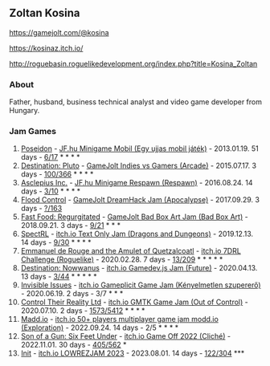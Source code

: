 ## Zoltan Kosina

https://gamejolt.com/@kosina

https://kosinaz.itch.io/

http://roguebasin.roguelikedevelopment.org/index.php?title=Kosina_Zoltan

### About

Father, husband, business technical analyst and video game developer from Hungary.

### Jam Games

1. [Poseidon](https://github.com/kosinaz/poseidon) - [JF.hu Minigame Mobil (Egy ujjas mobil játék)](https://web.archive.org/web/20150512070912/http://jatekfejlesztes.hu/kiemelt.php?id=132474f26) - 2013.01.19. 51 days - [6/17](https://web.archive.org/web/20150416031318/http://jatekfejlesztes.hu/page.php?&id=382) * * * *
1. [Destination: Pluto](https://github.com/kosinaz/Destination-Pluto) - [GameJolt Indies vs Gamers (Arcade)](http://jams.gamejolt.io/indiesvsgamers) - 2015.07.17. 3 days - [100/366](http://jams.gamejolt.io/indiesvsgamers/games/dp/80517) * * * *
1. [Asclepius Inc.](https://github.com/kosinaz/Asclepius-Inc.) - [JF.hu Minigame Respawn (Respawn)](https://web.archive.org/web/20170223194436/http://jatekfejlesztes.hu/kiemelt.php?id=b59dd2010) - 2016.08.24. 14 days - [3/10](https://web.archive.org/web/20170223192218/http://jatekfejlesztes.hu/page.php?&id=389) * * * *
1. [Flood Control](https://github.com/kosinaz/Flood-Control) - [GameJolt DreamHack Jam (Apocalypse)](http://jams.gamejolt.io/dreamhackjam) - 2017.09.29. 3 days - [?/163](http://jams.gamejolt.io/dreamhackjam/games)
1. [Fast Food: Regurgitated](https://github.com/kosinaz/fast-food-regurgitated) - [GameJolt Bad Box Art Jam (Bad Box Art)](http://jams.gamejolt.io/badboxart2018) - 2018.09.21. 3 days - [9/21](http://jams.gamejolt.io/badboxart2018/games/ffr/369143) * * *
1. [SpectRL](https://github.com/kosinaz/spectrl) - [itch.io Text Only Jam (Dragons and Dungeons)](https://itch.io/jam/text-only-jam) - 2019.12.13. 14 days - [9/30](https://itch.io/jam/text-only-jam/rate/538428) * * * *
1. [Emmanuel de Rouge and the Amulet of Quetzalcoatl](https://github.com/kosinaz/eraq) - [itch.io 7DRL Challenge (Roguelike)](https://itch.io/jam/7drl-challenge-2020) - 2020.02.28. 7 days - [13/209](http://roguetemple.com/7drl/2020/) * * * * *
1. [Destination: Nowwanus](https://github.com/kosinaz/destination-nowwanus) - [itch.io Gamedev.js Jam (Future)](https://itch.io/jam/gamedevjs-2020) - 2020.04.13. 13 days - [3/44](https://itch.io/jam/gamedevjs-2020/rate/617658) * * * * *
1. [Invisible Issues](https://github.com/kosinaz/invisible-issues) - [itch.io Gameplicit Game Jam (Kényelmetlen szupererő)](https://itch.io/jam/gameplicit-game-jam) - 2020.06.19. 2 days - 3/7 * * *
1. [Control Their Reality Ltd](https://kosinaz.itch.io/ctrl) - [itch.io GMTK Game Jam (Out of Control)](https://itch.io/jam/gmtk-2020) - 2020.07.10. 2 days - [1573/5412](https://itch.io/jam/gmtk-2020/rate/697005) * * * *
1. [Madd.io](https://kosinaz.itch.io/maddio) - [itch.io 50+ players multiplayer game jam modd.io (Exploration)](https://itch.io/jam/september-players-multiplayer-game-jam-moddio) - 2022.09.24. 14 days - 2/5 * * * *
1. [Son of a Gun: Six Feet Under](https://kosinaz.itch.io/soag-sfu) - [itch.io Game Off 2022 (Cliché)](https://itch.io/jam/game-off-2022) - 2022.11.01. 30 days - [405/562](https://itch.io/jam/game-off-2022/rate/1815932) *
1. [Init](https://kosinaz.itch.io/init) - [itch.io LOWREZJAM 2023](https://itch.io/jam/lowrezjam-2023) - 2023.08.01. 14 days - [122/304](https://itch.io/jam/lowrezjam-2023/rate/2203705) ***
